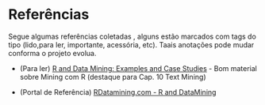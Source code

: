 Referências
===

Segue algumas referências coletadas , alguns estão marcados com tags do tipo (lido,para ler, importante, acessória, etc). Taais anotações pode mudar conforma o projeto evolua.


* (Para ler) [R and Data Mining: Examples and Case Studies](https://2780fa3c-a-62cb3a1a-s-sites.googlegroups.com/site/rdatamining/docs/RDataMining.pdf?attachauth=ANoY7crjRVQV8Kq6axDSkyqFZ6pw8UzvNqhL-KwYZyJCYNIjm8XgAVf_tZq7-3E7CiVoJJChn-6u7fVjACbS3VAhzjwj-KFrM80T3-DVAm8fHWj81bSjpWZlgXX49QMvVzc4neDnMqlAe2D9NyRNqx0n80r74I_sNVnP1gSy8MajLZwofCz-2aPfNNs8_eFEpKUBzsmmosAkpuuwRrXyuIKsLjcpVpdGxuE3zt9XmUoZUEvxcdWg-yU%3D&attredirects=0) - Bom material sobre Mining com R (destaque para Cap. 10 Text Mining) 

* (Portal de Referência) [RDatamining.com - R and DataMining](http://www.rdatamining.com/)

